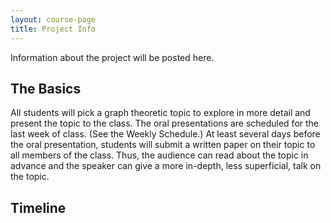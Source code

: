 ```yaml
---
layout: course-page
title: Project Info
---
```


Information about the project will be posted here. 

## The Basics

All students will pick a graph theoretic topic to explore in more detail and present the topic to the class. The oral
presentations are scheduled for the last week of class. (See the Weekly Schedule.) At least several days before the oral presentation, students
will submit a written paper on their topic to all members of the class. Thus, the audience can read about the topic in advance
and the speaker can give a more in-depth, less superficial, talk on the topic.

## Timeline
